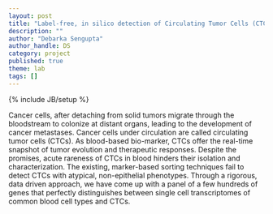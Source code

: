 ```yaml
---
layout: post
title: "Label-free, in silico detection of Circulating Tumor Cells (CTCs)"
description: ""
author: "Debarka Sengupta"
author_handle: DS
category: project
published: true
theme: lab
tags: []
---
```

{% include JB/setup %}

Cancer cells, after detaching from solid tumors migrate through the bloodstream to colonize at distant organs, leading to the development of cancer metastases. Cancer cells under circulation are called circulating tumor cells (CTCs). As blood-based bio-marker, CTCs offer the real-time snapshot of tumor evolution and therapeutic responses. Despite the promises, acute rareness of CTCs in blood hinders their isolation and characterization. The existing, marker-based sorting techniques fail to detect CTCs with atypical, non-epithelial phenotypes. Through a rigorous, data driven approach, we have come up with a panel of a few hundreds of genes that perfectly distinguishes between single cell transcriptomes of common blood cell types and CTCs.
